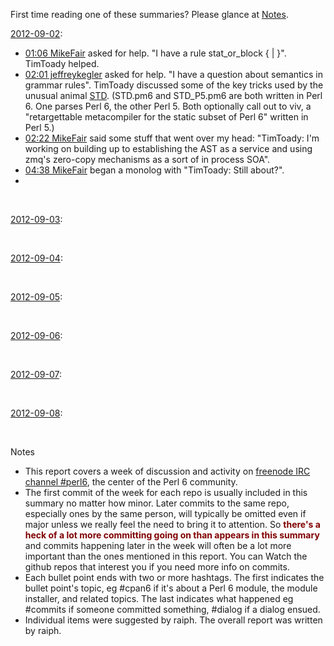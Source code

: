 First time reading one of these summaries? Please glance at [Notes](#Notes).

[2012-09-02](http://irclog.perlgeek.de/perl6/2012-09-02):

* [01:06 MikeFair](http://irclog.perlgeek.de/perl6/2012-09-02#i_5951965) asked for help. "I have a rule stat_or_block { <block> | <statement> }". TimToady helped.
* [02:01 jeffreykegler](http://irclog.perlgeek.de/perl6/2012-09-02#i_5952017) asked for help.	"I have a question about semantics in grammar rules". TimToady discussed some of the key tricks used by the unusual animal [STD](https://github.com/perl6/std/blob/master/STD.pm6). (STD.pm6 and STD_P5.pm6 are both written in Perl 6. One parses Perl 6, the other Perl 5. Both optionally call out to viv, a "retargettable metacompiler for the static subset of Perl 6" written in Perl 5.)
* [02:22 MikeFair](http://irclog.perlgeek.de/perl6/2012-09-02) said some stuff that went over my head: "TimToady: I'm working on building up to establishing the AST as a service and using zmq's zero-copy mechanisms as a sort of in process SOA".
* [04:38 MikeFair](http://irclog.perlgeek.de/perl6/2012-09-02#i_5952159) began a monolog with "TimToady: Still about?".
* 

<br>

[2012-09-03](http://irclog.perlgeek.de/perl6/2012-09-03):

<br>

[2012-09-04](http://irclog.perlgeek.de/perl6/2012-09-04):

<br>

[2012-09-05](http://irclog.perlgeek.de/perl6/2012-09-05):

<br>

[2012-09-06](http://irclog.perlgeek.de/perl6/2012-09-06):

<br>

[2012-09-07](http://irclog.perlgeek.de/perl6/2012-09-07):

<br>

[2012-09-08](http://irclog.perlgeek.de/perl6/2012-09-08):

<br>

<a name="Notes"></a>Notes

* This report covers a week of discussion and activity on [freenode IRC channel #perl6](http://webchat.freenode.net), the center of the Perl 6 community.
* The first commit of the week for each repo is usually included in this summary no matter how minor. Later commits to the same repo, especially ones by the same person, will typically be omitted even if major unless we really feel the need to bring it to attention. So <font color="maroon">**there's a heck of a lot more committing going on than appears in this summary**</font> and commits happening later in the week will often be a lot more important than the ones mentioned in this report. You can Watch the github repos that interest you if you need more info on commits.
* Each bullet point ends with two or more hashtags. The first indicates the bullet point's topic, eg #cpan6 if it's about a Perl 6 module, the module installer, and related topics. The last indicates what happened eg #commits if someone committed something, #dialog if a dialog ensued.
* Individual items were suggested by raiph. The overall report was written by raiph.